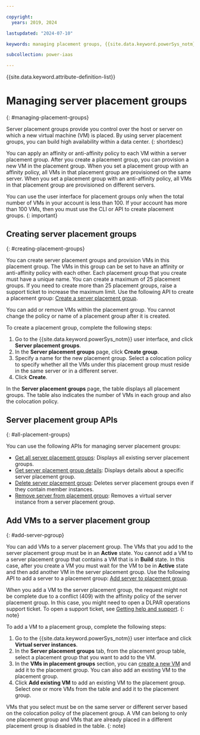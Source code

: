 ```yaml
---

copyright:
  years: 2019, 2024

lastupdated: "2024-07-10"

keywords: managing placement groups, {{site.data.keyword.powerSys_notm}} as a service, private cloud, terminology, video, how-to, placement groups, add placement group, delete placement group

subcollection: power-iaas

---
```


{{site.data.keyword.attribute-definition-list}}

# Managing server placement groups
{: #managing-placement-groups}




Server placement groups provide you control over the host or server on which a new virtual machine (VM) is placed. By using server placement groups, you can build high availability within a data center.
{: shortdesc}

You can apply an affinity or anti-affinity policy to each VM within a server placement group. After you create a placement group, you can provision a new VM in the placement group. When you set a placement group with an affinity policy, all VMs in that placement group are provisioned on the same server. When you set a placement group with an anti-affinity policy, all VMs in that placement group are provisioned on different servers.

You can use the user interface for placement groups only when the total number of VMs in your account is less than 100. If your account has more than 100 VMs, then you must use the CLI or API to create placement groups.
{: important}

## Creating server placement groups
{: #creating-placement-groups}

You can create server placement groups and provision VMs in this placement group. The VMs in this group can be set to have an affinity or anti-affinity policy with each other. Each placement group that you create must have a unique name. You can create a maximum of 25 placement groups. If you need to create more than 25 placement groups, raise a support ticket to increase the maximum limit. Use the following API to create a placement group: [Create a server placement group](/apidocs/power-cloud#pcloud-placementgroups-post).

You can add or remove VMs within the placement group. You cannot change the policy or name of a placement group after it is created.

To create a placement group, complete the following steps:

1. Go to the {{site.data.keyword.powerSys_notm}} user interface, and click **Server placement groups**.
2. In the **Server placement groups** page, click **Create group**.
3. Specify a name for the new placement group. Select a colocation policy to specify whether all the VMs under this placement group must reside in the same server or in a different server.
4. Click **Create**.

In the **Server placement groups** page, the table displays all placement groups. The table also indicates the number of VMs in each group and also the colocation policy.


## Server placement group APIs
{: #all-placement-groups}

You can use the following APIs for managing server placement groups:

- [Get all server placement groups](/apidocs/power-cloud#pcloud-placementgroups-getall): Displays all existing server placement groups.
- [Get server placement group details](/apidocs/power-cloud#pcloud-cloud-placementgroups-get): Displays details about a specific server placement group.
- [Delete server placement group](/apidocs/power-cloud#pcloud-placementgroups-delete): Deletes server placement groups even if they contain member instances.
- [Remove server from placement group](/apidocs/power-cloud#pcloud-placementgroups-members-delete): Removes a virtual server instance from a server placement group.

## Add VMs to a server placement group
{: #add-server-pgroup}

You can add VMs to a server placement group. The VMs that you add to the server placement group must be in an **Active** state. You cannot add a VM to a server placement group that contains a VM that is in **Build** state. In this case, after you create a VM you must wait for the VM to be in **Active** state and then add another VM in the server placement group. Use the following API to add a server to a placement group:
[Add server to placement group](/apidocs/power-cloud#pcloud-placementgroups-members-post).

When you add a VM to the server placement group, the request might not be complete due to a conflict (409) with the affinity policy of the server placement group. In this case, you might need to open a DLPAR operations support ticket. To open a support ticket, see [Getting help and support](/docs/power-iaas?topic=power-iaas-getting-help-and-support).
{: note}

To add a VM to a placement group, complete the following steps:

1. Go to the {{site.data.keyword.powerSys_notm}} user interface and click **Virtual server instances**.
2. In the **Server placement groups** tab, from the placement group table, select a placement group that you want to add to the VM.
3. In the **VMs in placement groups** section, you can [create a new VM](/docs/power-iaas?topic=power-iaas-creating-power-virtual-server) and add it to the placement group. You can also add an existing VM to the placement group.
4. Click **Add existing VM** to add an existing VM to the placement group. Select one or more VMs from the table and add it to the placement group.

VMs that you select must be on the same server or different server based on the colocation policy of the placement group. A VM can belong to only one placement group and VMs that are already placed in a different placement group is disabled in the table.
{: note}

